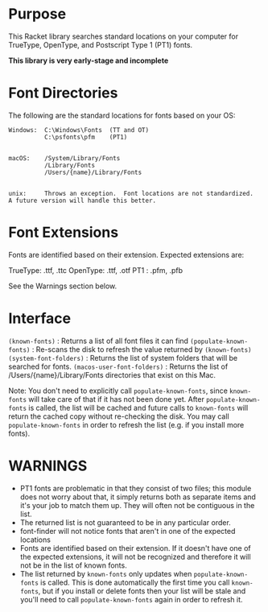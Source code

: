 # Purpose

This Racket library searches standard locations on your computer for TrueType, OpenType, and Postscript Type 1 (PT1) fonts.

**This library is very early-stage and incomplete**

# Font Directories 

The following are the standard locations for fonts based on your OS:

    Windows:  C:\Windows\Fonts  (TT and OT)
              C:\psfonts\pfm    (PT1)


    macOS:    /System/Library/Fonts
              /Library/Fonts
              /Users/{name}/Library/Fonts


    unix:     Throws an exception.  Font locations are not standardized.  A future version will handle this better.

# Font Extensions

Fonts are identified based on their extension.  Expected extensions are:

  TrueType: .ttf, .ttc
  OpenType: .ttf, .otf
  PT1     : .pfm, .pfb

See the Warnings section below.

# Interface

 `(known-fonts)`             : Returns a list of all font files it can find
 `(populate-known-fonts)`    : Re-scans the disk to refresh the value returned by `(known-fonts)`
 `(system-font-folders)`     : Returns the list of system folders that will be searched for fonts.
 `(macos-user-font-folders)` : Returns the list of /Users/{name}/Library/Fonts directories that exist on this Mac.

Note:  You don't need to explicitly call `populate-known-fonts`, since `known-fonts` will take care of that if it has not been done yet.  After `populate-known-fonts` is called, the list will be cached and future calls to `known-fonts` will return the cached copy without re-checking the disk.  You may call `populate-known-fonts` in order to refresh the list (e.g. if you install more fonts).

# **WARNINGS**

* PT1 fonts are problematic in that they consist of two files; this module does not worry about that, it simply returns both as separate items and it's your job to match them up.  They will often not be contiguous in the list.
* The returned list is not guaranteed to be in any particular order.
* font-finder will not notice fonts that aren't in one of the expected locations
* Fonts are identified based on their extension.  If it doesn't have one of the expected extensions, it will not be recognized and therefore it will not be in the list of known fonts.
* The list returned by `known-fonts` only updates when `populate-known-fonts` is called.  This is done automatically the first time you call `known-fonts`, but if you install or delete fonts then your list will be stale and you'll need to call `populate-known-fonts` again in order to refresh it.